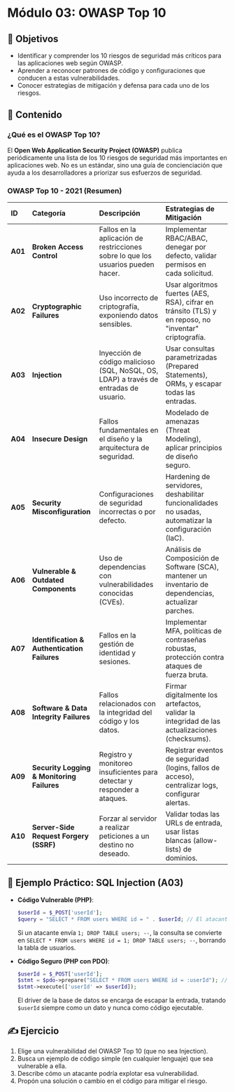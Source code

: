 # Módulo 03: OWASP Top 10

## 🎯 Objetivos

- Identificar y comprender los 10 riesgos de seguridad más críticos para las aplicaciones web según OWASP.
- Aprender a reconocer patrones de código y configuraciones que conducen a estas vulnerabilidades.
- Conocer estrategias de mitigación y defensa para cada uno de los riesgos.

## 📜 Contenido

### ¿Qué es el OWASP Top 10?

El **Open Web Application Security Project (OWASP)** publica periódicamente una lista de los 10 riesgos de seguridad más importantes en aplicaciones web. No es un estándar, sino una guía de concienciación que ayuda a los desarrolladores a priorizar sus esfuerzos de seguridad.

### OWASP Top 10 - 2021 (Resumen)

| ID      | Categoría                                    | Descripción                                                                           | Estrategias de Mitigación                                                                              |
| :------ | :------------------------------------------- | :------------------------------------------------------------------------------------ | :----------------------------------------------------------------------------------------------------- |
| **A01** | **Broken Access Control**                    | Fallos en la aplicación de restricciones sobre lo que los usuarios pueden hacer.      | Implementar RBAC/ABAC, denegar por defecto, validar permisos en cada solicitud.                        |
| **A02** | **Cryptographic Failures**                   | Uso incorrecto de criptografía, exponiendo datos sensibles.                           | Usar algoritmos fuertes (AES, RSA), cifrar en tránsito (TLS) y en reposo, no "inventar" criptografía.  |
| **A03** | **Injection**                                | Inyección de código malicioso (SQL, NoSQL, OS, LDAP) a través de entradas de usuario. | Usar consultas parametrizadas (Prepared Statements), ORMs, y escapar todas las entradas.               |
| **A04** | **Insecure Design**                          | Fallos fundamentales en el diseño y la arquitectura de seguridad.                     | Modelado de amenazas (Threat Modeling), aplicar principios de diseño seguro.                           |
| **A05** | **Security Misconfiguration**                | Configuraciones de seguridad incorrectas o por defecto.                               | Hardening de servidores, deshabilitar funcionalidades no usadas, automatizar la configuración (IaC).   |
| **A06** | **Vulnerable & Outdated Components**         | Uso de dependencias con vulnerabilidades conocidas (CVEs).                            | Análisis de Composición de Software (SCA), mantener un inventario de dependencias, actualizar parches. |
| **A07** | **Identification & Authentication Failures** | Fallos en la gestión de identidad y sesiones.                                         | Implementar MFA, políticas de contraseñas robustas, protección contra ataques de fuerza bruta.         |
| **A08** | **Software & Data Integrity Failures**       | Fallos relacionados con la integridad del código y los datos.                         | Firmar digitalmente los artefactos, validar la integridad de las actualizaciones (checksums).          |
| **A09** | **Security Logging & Monitoring Failures**   | Registro y monitoreo insuficientes para detectar y responder a ataques.               | Registrar eventos de seguridad (logins, fallos de acceso), centralizar logs, configurar alertas.       |
| **A10** | **Server-Side Request Forgery (SSRF)**       | Forzar al servidor a realizar peticiones a un destino no deseado.                     | Validar todas las URLs de entrada, usar listas blancas (allow-lists) de dominios.                      |

## 🏢 Ejemplo Práctico: SQL Injection (A03)

- **Código Vulnerable (PHP)**:

  ```php
  $userId = $_POST['userId'];
  $query = "SELECT * FROM users WHERE id = " . $userId; // El atacante puede inyectar código aquí
  ```

  Si un atacante envía `1; DROP TABLE users; --`, la consulta se convierte en `SELECT * FROM users WHERE id = 1; DROP TABLE users; --`, borrando la tabla de usuarios.

- **Código Seguro (PHP con PDO)**:

  ```php
  $userId = $_POST['userId'];
  $stmt = $pdo->prepare("SELECT * FROM users WHERE id = :userId"); // Consulta parametrizada
  $stmt->execute(['userId' => $userId]);
  ```

  El driver de la base de datos se encarga de escapar la entrada, tratando `$userId` siempre como un dato y nunca como código ejecutable.

## ✍️ Ejercicio

1. Elige una vulnerabilidad del OWASP Top 10 (que no sea Injection).
2. Busca un ejemplo de código simple (en cualquier lenguaje) que sea vulnerable a ella.
3. Describe cómo un atacante podría explotar esa vulnerabilidad.
4. Propón una solución o cambio en el código para mitigar el riesgo.
